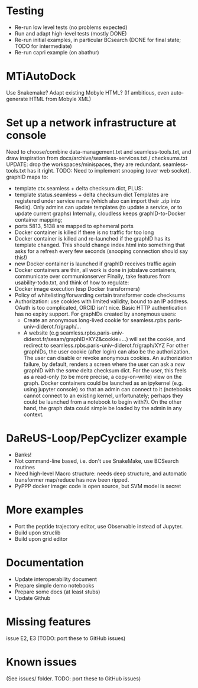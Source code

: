 Testing
=======
- Re-run low level tests (no problems expected)
- Run and adapt high-level tests (mostly DONE)
- Re-run initial examples, in particular BCsearch (DONE for final state; TODO for intermediate)
- Re-run capri example (on abathur)

MTiAutoDock
===========
Use Snakemake?
Adapt existing Mobyle HTML?
(If ambitious, even auto-generate HTML from Mobyle XML)


Set up a network infrastructure at console
==========================================
Need to choose/combine data-management.txt and seamless-tools.txt,
 and draw inspiration from docs/archive/seamless-services.txt / checksums.txt
UPDATE: drop the workspaces/minispaces, they are redundant. seamless-tools.txt has it right. 
  TODO: Need to implement snooping (over web socket). 
graphID maps to: 
  - template ctx.seamless + delta checksum dict, 
    PLUS:
  - template status.seamless + delta checksum dict
  Templates are registered under service name (which also can import their .zip into Redis). Only admins can update templates (to update a service, or to update current graphs)
Internally, cloudless keeps graphID-to-Docker container mapping; 
  - ports 5813, 5138 are mapped to ephemeral ports
  - Docker container is killed if there is no traffic for too long
  - Docker container is killed and re-launched if the graphID has its template changed. This should change index.html into something that asks for a refresh every few seconds (snooping connection should say this!)
  - new Docker container is launched if graphID receives traffic again
  - Docker containers are thin, all work is done in jobslave containers,
    communicate over communionserver
Finally, take features from usability-todo.txt, and think of how to regulate:
- Docker image execution (esp Docker transformers)
- Policy of whitelisting/forwarding certain transformer code checksums
- Authorization: use cookies with limited validity, bound to an IP address. 
 OAuth is too complicated, ORCID isn't nice. Basic HTTP authentication has no expiry support.
For graphIDs created by anonymous users:
  - Create an anonymous long-lived cookie for seamless.rpbs.paris-univ-diderot.fr/graph/...
  - A website (e.g seamless.rpbs.paris-univ-diderot.fr/sesam/graphID=XYZ&cookie=...) will set the cookie,
    and redirect to seamless.rpbs.paris-univ-diderot.fr/graph/XYZ
For other graphIDs, the user cookie (after login) can also be the authorization. The user can disable or revoke
 anonymous cookies.
An authorization failure, by default, renders a screen where the user can ask a *new* graphID with the *same* 
delta checksum dict. For the user, this feels as a read-only (to be more precise, a copy-on-write) view on the graph.
Docker containers could be launched as an ipykernel (e.g. using jupyter console) so that an admin can connect
 to it (notebooks cannot connect to an existing kernel, unfortunately; perhaps they could be launched from
 a notebook to begin with?). On the other hand, the graph data could simple be loaded by the admin in any context.

DaReUS-Loop/PepCyclizer example
===============================
  - Banks!
  - Not command-line based, i.e. don't use SnakeMake, use BCSearch routines
  - Need high-level Macro structure: needs deep structure, and automatic transformer
    map/reduce has now been ripped.
  - PyPPP docker image: code is open source, but SVM model is secret

More examples
============
- Port the peptide trajectory editor, use Observable instead of Jupyter.
- Build upon struclib
- Build upon grid editor


Documentation
=============
- Update interoperability document
- Prepare simple demo notebooks
- Prepare some docs (at least stubs)
- Update Github

Missing features
================
issue E2, E3 (TODO: port these to GitHub issues)

Known issues
============
(See issues/ folder. TODO: port these to GitHub issues)
